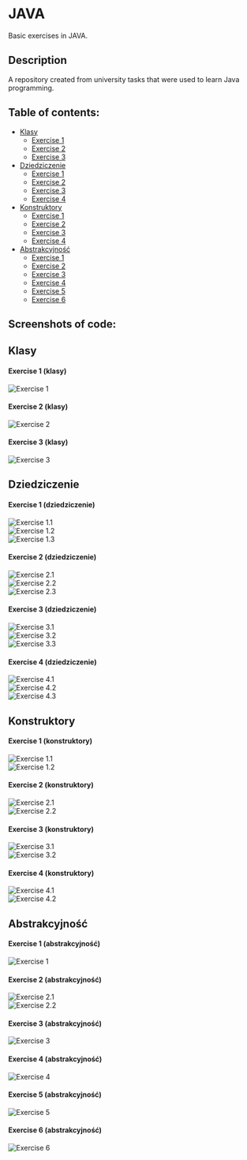 # JAVA
Basic exercises in JAVA.
## Description
A repository created from university tasks that were used to learn Java programming. 
## Table of contents:
* [Klasy](#klasy)
  * [Exercise 1](#exercise-1-klasy)
  * [Exercise 2](#exercise-2-klasy)
  * [Exercise 3](#exercise-3-klasy)
* [Dziedziczenie](#dziedziczenie)
  * [Exercise 1](#exercise-1-dziedziczenie-)
  * [Exercise 2](#exercise-2-dziedziczenie-)
  * [Exercise 3](#exercise-3-dziedziczenie-)
  * [Exercise 4](#exercise-4-dziedziczenie-)
* [Konstruktory](#konstruktory)
  * [Exercise 1](#exercise-1-konstruktory-)
  * [Exercise 2](#exercise-2-konstruktory-)
  * [Exercise 3](#exercise-3-konstruktory-)
  * [Exercise 4](#exercise-4-konstruktory-)
* [Abstrakcyjność](#abstrakcyjność)
  * [Exercise 1](#exercise-1-abstrakcyjność-)
  * [Exercise 2](#exercise-2-abstrakcyjność-)
  * [Exercise 3](#exercise-3-abstrakcyjność-)
  * [Exercise 4](#exercise-4-abstrakcyjność-)
  * [Exercise 5](#exercise-5-abstrakcyjność-)
  * [Exercise 6](#exercise-6-abstrakcyjność-)
## Screenshots of code:
## Klasy
#### Exercise 1 (klasy)<br>
![Exercise 1](https://github.com/PatrykPawlowicz/JAVA/blob/master/Java/Klasy%201.png?raw=true) <br>
#### Exercise 2  (klasy)<br>
![Exercise 2](https://github.com/PatrykPawlowicz/JAVA/blob/master/Java/Klasy%202.png?raw=true) <br>
#### Exercise 3 (klasy)<br>
![Exercise 3](https://github.com/PatrykPawlowicz/JAVA/blob/master/Java/Klasy%203.png?raw=true) <br>
## Dziedziczenie
#### Exercise 1 (dziedziczenie) <br>
![Exercise 1.1](https://github.com/PatrykPawlowicz/JAVA/blob/master/Java/Dziedziczenie%201.1.png?raw=true) <br>
![Exercise 1.2](https://github.com/PatrykPawlowicz/JAVA/blob/master/Java/Dziedziczenie%201.2.png?raw=true) <br>
![Exercise 1.3](https://github.com/PatrykPawlowicz/JAVA/blob/master/Java/Dziedziczenie%201.3.png) <br>
#### Exercise 2 (dziedziczenie) <br>
![Exercise 2.1](https://github.com/PatrykPawlowicz/JAVA/blob/master/Java/Dziedziczenie%202.1.png) <br>
![Exercise 2.2](https://github.com/PatrykPawlowicz/JAVA/blob/master/Java/Dziedziczenie%201.2.png) <br>
![Exercise 2.3](https://github.com/PatrykPawlowicz/JAVA/blob/master/Java/Dziedziczenie%201.3.png) <br>
#### Exercise 3 (dziedziczenie) <br>
![Exercise 3.1](https://github.com/PatrykPawlowicz/JAVA/blob/master/Java/Dziedziczenie%203.1.png) <br>
![Exercise 3.2](https://github.com/PatrykPawlowicz/JAVA/blob/master/Java/Dziedziczenie%203.2.png) <br>
![Exercise 3.3](https://github.com/PatrykPawlowicz/JAVA/blob/master/Java/Dziedziczenie%203.3.png) <br>
#### Exercise 4 (dziedziczenie) <br>
![Exercise 4.1](https://github.com/PatrykPawlowicz/JAVA/blob/master/Java/Dziedziczenie%204.1.png) <br>
![Exercise 4.2](https://github.com/PatrykPawlowicz/JAVA/blob/master/Java/Dziedziczenie%204.2.png) <br>
![Exercise 4.3](https://github.com/PatrykPawlowicz/JAVA/blob/master/Java/Dziedziczenie%204.3.png) <br>
## Konstruktory
#### Exercise 1 (konstruktory) <br>
![Exercise 1.1](https://github.com/PatrykPawlowicz/JAVA/blob/master/Java/Konstruktory%201.1.png) <br>
![Exercise 1.2](https://github.com/PatrykPawlowicz/JAVA/blob/master/Java/Konstruktory%201.2.png) <br>
#### Exercise 2 (konstruktory) <br>
![Exercise 2.1](https://github.com/PatrykPawlowicz/JAVA/blob/master/Java/Konstruktory%202.1.png) <br>
![Exercise 2.2](https://github.com/PatrykPawlowicz/JAVA/blob/master/Java/Konstruktory%202.2.png) <br>
#### Exercise 3 (konstruktory) <br>
![Exercise 3.1](https://github.com/PatrykPawlowicz/JAVA/blob/master/Java/Konstruktory%203.1.png) <br>
![Exercise 3.2](https://github.com/PatrykPawlowicz/JAVA/blob/master/Java/Konstruktory%203.2.png) <br>
#### Exercise 4 (konstruktory) <br>
![Exercise 4.1](https://github.com/PatrykPawlowicz/JAVA/blob/master/Java/Konstruktory%204.1.png) <br>
![Exercise 4.2](https://github.com/PatrykPawlowicz/JAVA/blob/master/Java/Konstruktory%204.2.png) <br>
## Abstrakcyjność
#### Exercise 1 (abstrakcyjność) <br>
![Exercise 1](https://github.com/PatrykPawlowicz/JAVA/blob/master/Java/Abstakcyjno%C5%9B%C4%87%201.png?raw=true) <br>
#### Exercise 2 (abstrakcyjność) <br>
![Exercise 2.1](https://github.com/PatrykPawlowicz/JAVA/blob/master/Java/Abstrakcyjno%C5%9B%C4%87%202.2.png?raw=true) <br>
![Exercise 2.2](https://github.com/PatrykPawlowicz/JAVA/blob/master/Java/Abstrakcyjno%C5%9B%C4%87%202.2.png?raw=true) <br>
#### Exercise 3 (abstrakcyjność) <br>
![Exercise 3](https://github.com/PatrykPawlowicz/JAVA/blob/master/Java/Abtrakcyjno%C5%9B%C4%87%203.png?raw=true) <br>
#### Exercise 4 (abstrakcyjność) <br>
![Exercise 4](https://github.com/PatrykPawlowicz/JAVA/blob/master/Java/Abtrakcyjno%C5%9B%C4%87%204.png?raw=true) <br>
#### Exercise 5 (abstrakcyjność) <br>
![Exercise 5](https://github.com/PatrykPawlowicz/JAVA/blob/master/Java/Abtrakcyjno%C5%9B%C4%87%205.png?raw=true) <br>
#### Exercise 6 (abstrakcyjność) <br>
![Exercise 6](https://github.com/PatrykPawlowicz/JAVA/blob/master/Java/Abtrakcyjno%C5%9B%C4%87%206.png?raw=true) <br>
